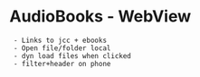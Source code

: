 AudioBooks - WebView
=====================


~~~
 - Links to jcc + ebooks
 - Open file/folder local
 - dyn load files when clicked
 - filter+header on phone
~~~
